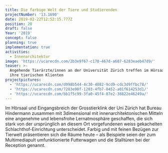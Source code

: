 ```yaml
---
title: Die farbige Welt der Tiere und Studierenden
projectNumber: '13.1690'
date: 2019-02-22T12:52:15.777Z
position: 20
draft: false
Year: '2019'
concept: false
planning: true
implementation: true
activities:
  - Innenarchitektur
image: 'https://ucarecdn.com/2b3e9f67-c170-467d-a607-6283eaeb47d9/'
teaser: >-
  Angehende Tierärzte/innen an der Universität Zürich treffen im Hörsaal auf
  ihre tierischen Klienten
projectpictures:
  - 'https://ucarecdn.com/d998b544-4c30-4082-9cd9-cdc3d9ffbc78/'
  - 'https://ucarecdn.com/7283e98f-1203-4fb7-8452-a01f614253d1/'
  - 'https://ucarecdn.com/bb1f5c99-3fa0-45f4-87e2-38822e46249a/'
---
```

Im Hörsaal und Eingangsbreich der Grosstierklink der Uni Zürich hat Bureau Hindermann zusammen mit 3dimensional mit innenarchitektonischen Mitteln eine angenehme und lebensfrohe Lernatmosphäre geschaffen, die sich stark von der ursprünglich an diesem Ort vorgefundenen weiss gekachelten Schlachthof-Einrichtung unterscheidet. Farbig und mit feinen Bezügen zur Tierwelt präsentieren sich die Räume heute – als Beispiele seien der zum Multimediapult umfunktionierte Futterwagen und die Stalltüren bei der Reception genannt.
